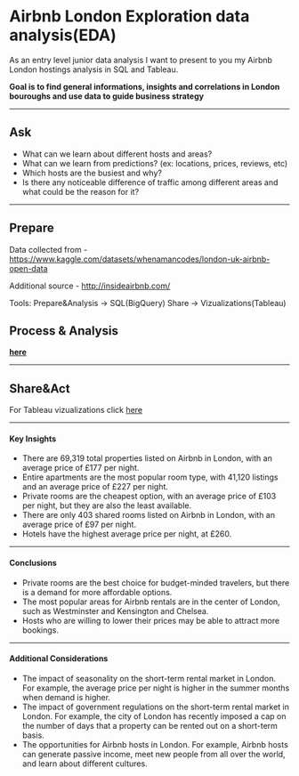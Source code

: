 # Airbnb London Exploration data analysis(EDA)

As an entry level junior data analysis I want to present to you my Airbnb London hostings analysis in SQL and Tableau.

**Goal is to find general informations, insights and correlations in London bouroughs and 
use data to guide business strategy**

---
## Ask

* What can we learn about different hosts and areas?
* What can we learn from predictions? (ex: locations, prices, reviews, etc)
* Which hosts are the busiest and why?
* Is there any noticeable difference of traffic among different areas and what could be the reason for it?

---
## Prepare

Data collected from - https://www.kaggle.com/datasets/whenamancodes/london-uk-airbnb-open-data

Additional source - http://insideairbnb.com/


Tools:
Prepare&Analysis   -> SQL(BigQuery)
Share              -> Vizualizations(Tableau)
## Process & Analysis
**[here](https://github.com/kac123451/SQL-Projects/blob/main/AirBNB%20London)**

---
## Share&Act

For Tableau vizualizations click [here](https://public.tableau.com/app/profile/kacper.sarwuta/viz/AirbnbLondonreport/Dashboard3)

---
#### Key Insights

* There are 69,319 total properties listed on Airbnb in London, with an average price of £177 per night.
* Entire apartments are the most popular room type, with 41,120 listings and an average price of £227 per night.
* Private rooms are the cheapest option, with an average price of £103 per night, but they are also the least available.
* There are only 403 shared rooms listed on Airbnb in London, with an average price of £97 per night.
* Hotels have the highest average price per night, at £260.

---
#### Conclusions

* Private rooms are the best choice for budget-minded travelers, but there is a demand for more affordable options.
* The most popular areas for Airbnb rentals are in the center of London, such as Westminster and Kensington and Chelsea.
* Hosts who are willing to lower their prices may be able to attract more bookings.

---
#### Additional Considerations

* The impact of seasonality on the short-term rental market in London. For example, the average price per night is higher in the summer months when demand is higher.
* The impact of government regulations on the short-term rental market in London. For example, the city of London has recently imposed a cap on the number of days that a property can be rented out on a short-term basis.
* The opportunities for Airbnb hosts in London. For example, Airbnb hosts can generate passive income, meet new people from all over the world, and learn about different cultures.

